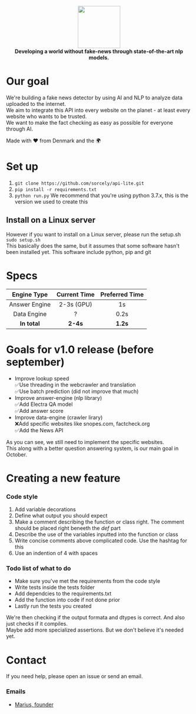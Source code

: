 <p align="center">
  <a href="https://sorcely.tech">
    <img src="https://github.com/Sorcely/api-lite/blob/master/.github/logo-lg.png" height="115">  
  </a>
  <br><b>Developing a world without fake-news through state-of-the-art nlp models.</b>
</p>

# Our goal
We're building a fake news detector by using AI and NLP to analyze data uploaded to the internet.  
We aim to integrate this API into every website on the planet - at least every website who wants to be trusted.  
We want to make the fact checking as easy as possible for everyone through AI. 

Made with ❤ from Denmark and the 🌍

# Set up
1. ```git clone https://github.com/sorcely/api-lite.git```
2. ```pip install -r requirements.txt```
3. ```python run.py```
We recommend that you're using python 3.7.x, this is the version we used to create this

## Install on a Linux server
However if you want to install on a Linux server, please run the setup.sh  
```sudo setup.sh```  
This basically does the same, but it assumes that some software hasn't been installed yet. This software include python, pip and git

# Specs
| Engine Type   | Current Time | Preferred Time |
| :---:         | :---:        | :---:          |
| Answer Engine | 2-3s (GPU)   | 1s             |
| Data Engine   | ?            | 0.2s           |
| **In total**  | **2-4s**     | **1.2s**       |

# Goals for v1.0 release (before september)
* Improve lookup speed  
  ✅Use threading in the webcrawler and translation  
  ✅Use batch prediction (did not improve that much)  
* Improve answer-engine (nlp library)  
  ✅Add Electra QA model  
  ✅Add answer score  
* Improve data-engine (crawler lirary)  
  ❌Add specific websites like snopes.com, factcheck.org  
  ✅Add the News API  

As you can see, we still need to implement the specific websites.  
This along with a better question answering system, is our main goal in October.


# Creating a new feature
### Code style
1. Add variable decorations
2. Define what output you should expect
3. Make a comment describing the function or class right. The comment should be placed right beneeth the *def* part
4. Describe the use of the variables inputted into the function or class
5. Write concise comments above complicated code. Use the hashtag for this
6. Use an indention of 4 with spaces

### Todo list of what to do
* Make sure you've met the requirements from the code style
* Write tests inside the tests folder
* Add dependcies to the requirements.txt
* Add the function into code if not done prior
* Lastly run the tests you created

We're then checking if the output formata and dtypes is correct. And also just checks if it compiles.  
Maybe add more specialized assertions. But we don't believe it's needed yet.

# Contact
If you need help, please open an issue or send an email.

### Emails 
* [Marius, founder](mailto:marius.schlichtkrull@gmail.com)
